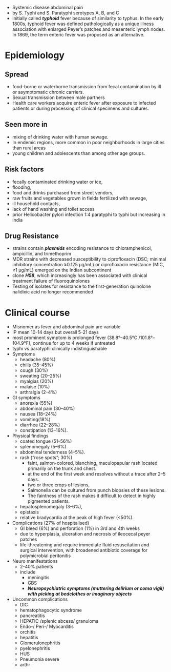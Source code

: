 * Systemic disease abdominal pain 
* by S. Typhi and S. Paratyphi serotypes A, B, and C
* initially called ***typhoid*** fever because of  similarity to typhus. In the early 1800s, typhoid fever was defined pathologically as a unique illness association with enlarged Peyer’s patches and mesenteric lymph nodes. In 1869, the term enteric fever was proposed as an alternative.
# Epidemiology
## Spread 
* food-borne or waterborne transmission  from fecal contamination by ill or asymptomatic chronic carriers. 
* Sexual transmission between male partners 
* Health care workers  acquire enteric fever after exposure to infected patients or during processing of clinical specimens and cultures.
## Seen more in 
* mixing of drinking water with human sewage.
* In endemic regions, more common in poor neighborhoods in large cities than rural areas 
* young children and adolescents than among other age groups.
##  Risk factors
* fecally contaminated drinking water or ice, 
* flooding,
* food and drinks purchased from street vendors, 
* raw fruits and vegetables grown in fields fertilized with sewage, 
* ill household contacts, 
* lack of hand washing and toilet access 
* prior Helicobacter pylori infection 
1:4 paratyphi to typhi but increasing in india 
## Drug Resistance
* strains contain ***plasmids*** encoding resistance to chloramphenicol, ampicillin, and trimethoprim 
* MDR strains with decreased susceptibility to ciprofloxacin (DSC; minimal inhibitory concentration ≥0.125 μg/mL) or ciprofloxacin resistance (MIC, ≥1 μg/mL) emerged on the Indian subcontinent 
* clone ***H58***, which increasingly has been associated with clinical treatment failure of fluoroquinolones
* Testing of isolates for resistance to the first-generation quinolone nalidixic acid no longer recommended 

# Clinical course
* Misnomer as fever and abdominal pain are variable
* IP mean 10-14 days but overall 5-21 days
* most prominent symptom is prolonged fever (38.8°–40.5°C /101.8°–104.9°F), continue for up to 4 weeks if untreated
* typhi vs paratyphi  clinically indistinguishable
* Symptoms
	* headache (80%)
	* chills (35–45%)
	* cough (30%)
	* sweating (20–25%)
	* myalgias (20%)
	* malaise (10%)
	* arthralgia (2–4%)
* GI symptoms 
	* anorexia (55%)
	* abdominal pain (30–40%)
	* nausea (18–24%)
	* vomiting(18%)
	* diarrhea (22–28%)
	* constipation (13–16%).
* Physical findings
	* coated tongue (51–56%)
	* splenomegaly (5–6%)
	* abdominal tenderness (4–5%).
	* rash (“rose spots”; 30%)
		* faint, salmon-colored, blanching, maculopapular rash located primarily on the trunk and chest.
		* at the end of the first week and resolves without a trace after 2–5 days.
		* two or three crops of lesions,
		* Salmonella can be cultured from punch biopsies of these lesions.
		* The faintness of the rash makes it difficult to detect in highly pigmented patients.
	* hepatosplenomegaly (3–6%), 
	* epistaxis 
	* relative bradycardia at the peak of high fever (<50%).
* Complications (27% of hospitalised)
	* GI bleed (6%) and perforation (1%) in 3rd and 4th weeks 
	* due to hyperplasia, ulceration and necrosis of ileocecal peyer patches 
	* life-threatening and require immediate fluid resuscitation and surgical intervention, with broadened antibiotic coverage for polymicrobial peritonitis
* Neuro manifestations
	* 2-40% patients 
	* include
		* meningitis 
		* GBS
		* ***Neuropsychiatric symptoms (muttering delirium or coma vigil) with picking at bedclothes or imaginary objects***
* Uncommon complications 
	* DIC 
	* hematophagocytic syndrome 
	* pancreatitis 
	* HEPATIC /splenic abcess/ granuloma 
	* Endo-/ Peri-/ Myocarditis 
	* orchitis
	* hepatitis
	* Glomerulonephritis
	* pyelonephritis
	* HUS 
	* Pneumonia severe 
	* arthr